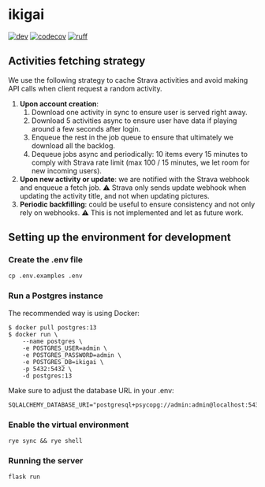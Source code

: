 # ikigai

[![dev](https://github.com/paulnicolet/ikigai/actions/workflows/dev.yaml/badge.svg)](https://github.com/paulnicolet/ikigai/actions/workflows/dev.yaml)
[![codecov](https://codecov.io/github/paulnicolet/ikigai/branch/main/graph/badge.svg?token=8VND8ZPWL9)](https://codecov.io/github/paulnicolet/ikigai)
[![ruff](https://img.shields.io/endpoint?url=https://raw.githubusercontent.com/astral-sh/ruff/main/assets/badge/v2.json)](https://github.com/astral-sh/ruff)

## Activities fetching strategy

We use the following strategy to cache Strava activities and avoid making API calls when client request a random activity.

1. **Upon account creation**:
   1. Download one activity in sync to ensure user is served right away.
   2. Download 5 activities async to ensure user have data if playing around a few seconds after login.
   3. Enqueue the rest in the job queue to ensure that ultimately we download all the backlog.
   4. Dequeue jobs async and periodically: 10 items every 15 minutes to comply with Strava rate limit (max 100 / 15 minutes, we let room for new incoming users).
2. **Upon new activity or update**: we are notified with the Strava webhook and enqueue a fetch job. ⚠️ Strava only sends update webhook when updating the activity title, and not when updating pictures.
3. **Periodic backfilling**: could be useful to ensure consistency and not only rely on webhooks. ⚠️ This is not implemented and let as future work.

## Setting up the environment for development

### Create the .env file

```
cp .env.examples .env
```

### Run a Postgres instance

The recommended way is using Docker:

```
$ docker pull postgres:13
$ docker run \
    --name postgres \
    -e POSTGRES_USER=admin \
    -e POSTGRES_PASSWORD=admin \
    -e POSTGRES_DB=ikigai \
    -p 5432:5432 \
    -d postgres:13
```

Make sure to adjust the database URL in your .env:

```
SQLALCHEMY_DATABASE_URI="postgresql+psycopg://admin:admin@localhost:5432/ikigai"
```

### Enable the virtual environment

```
rye sync && rye shell
```

### Running the server

```
flask run
```
